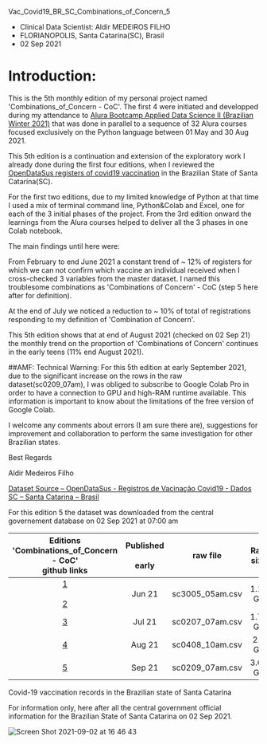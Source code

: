 Vac_Covid19_BR_SC_Combinations_of_Concern_5

* Clinical Data Scientist: Aldir MEDEIROS FILHO
* FLORIANOPOLIS, Santa Catarina(SC), Brasil
* 02 Sep 2021

# Introduction:

This is the 5th monthly edition of my personal project named 'Combinations_of_Concern - CoC'. The first 4 were initiated and developped during my attendance to [Alura Bootcamp Applied Data Science II (Brazilian Winter 2021)](https://www.alura.com.br/bootcamp/data-science-aplicada/matriculas-abertas) that was done in parallel to a sequence of 32 Alura courses focused exclusively on the Python language between 01 May and 30 Aug 2021.

This 5th edition is a continuation and extension of the exploratory work I already done during the first four editions, when I reviewed the [OpenDataSus registers of covid19 vaccination](https://opendatasus.saude.gov.br/dataset) in the Brazilian State of Santa Catarina(SC).

For the first two editions, due to my limited knowledge of Python at that time I used a mix of terminal command line, Python&Colab and Excel, one for each of the 3 initial phases of the project. From the 3rd edition onward the learnings from the Alura courses helped to deliver all the 3 phases in one Colab notebook.

The main findings until here were:

From February to end June 2021 a constant trend of ~ 12% of registers for which we can not confirm which vaccine an individual received when I cross-checked 3 variables from the master dataset. I named this troublesome combinations as 'Combinations of Concern' - CoC (step 5 here after for definition).

At the end of July we noticed a reduction to ~ 10% of total of registrations responding to my definition of 'Combination of Concern'.

This 5th edition shows that at end of August 2021 (checked on 02 Sep 21) the monthly trend on the proportion of 'Combinations of Concern' continues in the early teens (11% end August 2021).

##AMF: Technical Warning: For this 5th edition at early September 2021, due to the significant increase on the rows in the raw dataset(sc0209_07am), I was obliged to subscribe to Google Colab Pro in order to have a connection to GPU and high-RAM runtime available. This information is important to know about the limitations of the free version of Google Colab.

I welcome any comments about errors (I am sure there are), suggestions for improvement and collaboration to perform the same investigation for other Brazilian states.

Best Regards

Aldir Medeiros Filho


[Dataset Source – OpenDataSus - Registros de Vacinação Covid19 - Dados SC – Santa Catarina – Brasil](https://opendatasus.saude.gov.br/dataset/covid-19-vacinacao/resource/ef3bd0b8-b605-474b-9ae5-c97390c197a8)

For this edition 5 the dataset was downloaded from the central governement database on 02 Sep 2021 at 07:00 am

|                                                Editions <br>'Combinations_of_Concern - CoC' <br> github links                                                | Published <br><br>early |     raw file    | Raw size | columns | rows <br>(registrations) | new <br>registrations | Total nr <br>CoC's registrations | CoC <br>% per total |
|:------------------------------------------------------------------------------------------------------------------------------------------------------------:|:-----------------------:|:---------------:|:--------:|:-------:|:------------------------:|:---------------------:|:--------------------------------:|:-------------------:|
| [1](https://github.com/amf60/Vac_Covid19_BR_SC_Combinations_of_Concern_1) <br> <br>[2](https://github.com/amf60/Vac_Covid19_BR_SC_Combinations_of_Concern_2) |          Jun 21         | sc3005_05am.csv |  1.11 GB |    34   |                2.059.426 |                       | 259.507                          |         12 %        |
|                                           [3](https://github.com/amf60/Vac_Covid19_BR_SC_Combinations_of_Concern_3)                                          |          Jul 21         | sc0207_07am.csv |  1.71 GB |    34   |                3.133.344 |             1.116.119 | 368.654                          |         12 %        |
|                                           [4](https://github.com/amf60/Vac_Covid19_BR_SC_Combinations_of_Concern_4)                                          |          Aug 21         | sc0408_10am.csv |  2.6 GB  |    34   |                4.854.329 |             1.720.985 | 576.103                          |         12 %        |
|                                           [5](https://github.com/amf60/Vac_Covid19_BR_SC_Combinations_of_Concern_5)                                          |          Sep 21         | sc0209_07am.csv |  3.66 GB |    34   |                6.822.321 |             1.967.992 | 767.214                          |         11%         |

Covid-19 vaccination records in the Brazilian state of Santa Catarina

For information only, here after all the central government official information for the Brazilian State of Santa Catarina on 02 Sep 2021.

![Screen Shot 2021-09-02 at 16 46 43](https://user-images.githubusercontent.com/39899585/131907104-fcb14ece-f298-4886-b63b-95e48c69dd50.png)

